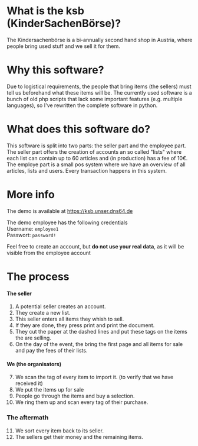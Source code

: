 # What is the ksb (KinderSachenBörse)?
The Kindersachenbörse is a bi-annually second hand shop in Austria, where people bring used stuff and we sell it for them.

# Why this software?
Due to logistical requirements, the people that bring items (the sellers) must tell us beforehand what these items will be.
The currently used software is a bunch of old php scripts that lack some important features (e.g. multiple languages), so I've rewritten the complete software in python.

# What does this software do?
This software is split into two parts: the seller part and the employee part.\
The seller part offers the creation of accounts an so called "lists" where each list can contain up to 60 articles and (in production) has a fee of 10€.\
The employe part is a small pos system where we have an overview of all articles, lists and users. Every transaction happens in this system.

# More info

The demo is available at https://ksb.unser.dns64.de

The demo employee has the following credentials\
Username: `employee1` \
Passwort: `password!`

Feel free to create an account, but **do not use your real data**, as it will be visible from the employee account

# The process
#### The seller
1. A potential seller creates an account.
2. They create a new list.
3. This seller enters all items they whish to sell.
4. If they are done, they press print and print the document.
5. They cut the paper at the dashed lines and put these tags on the items the are selling.
6. On the day of the event, the bring the first page and all items for sale and pay the fees of their lists.
#### We (the organisators)
7. We scan the tag of every item to import it. (to verify that we have received it)
8. We put the items up for sale
9. People go through the items and buy a selection.
10. We ring them up and scan every tag of their purchase.
### The aftermath
11. We sort every item back to its seller.
12. The sellers get their money and the remaining items.
